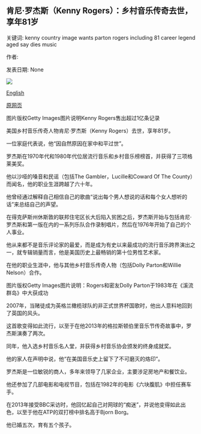 ## 肯尼·罗杰斯（Kenny Rogers）：乡村音乐传奇去世，享年81岁

关键词: kenny country image wants parton rogers including 81 career legend aged say dies music

作者: 

发表日期: None

![](https://ichef.bbci.co.uk/news/1024/branded_news/F101/production/_111379616_gettyimages-544028466.jpg)

[English](Kenny%20Rogers%3A%20Country%20music%20legend%20dies%20aged%2081.md)

[原网页](https://www.bbc.com/news/world-us-canada-51986611)

图片版权Getty Images图片说明Kenny Rogers售出超过1亿条记录

美国乡村音乐传奇人物肯尼·罗杰斯（Kenny Rogers）去世，享年81岁。

一位家庭代表说，他“因自然原因在家中和平过世”。

罗杰斯在1970年代和1980年代位居流行音乐和乡村音乐榜榜首，并获得了三项格莱美奖。

他以沙哑的嗓音和民谣（包括The Gambler，Lucille和Coward Of The County）而闻名，他的职业生涯跨越了六十年。

他曾经通过解释自己相信自己的歌曲“说出每个男人想说的话和每个女人想听的话”来总结自己的声望。

在得克萨斯州休斯敦的联邦住宅区长大后陷入贫困之后，罗杰斯开始与包括肯尼·罗杰斯和第一版在内的一系列乐队合作录制唱片，然后在1976年开始了自己的个人事业。

他从来都不是音乐评论家的最爱，而是成为有史以来最成功的流行音乐跨界演出之一，就专辑销量而言，他是美国历史上最畅销的第十位男性艺术家。

在他的职业生涯中，他与其他乡村音乐传奇人物（包括Dolly Parton和Willie Nelson）合作。

图片版权Getty Images图片说明：Rogers和密友Dolly Parton于1983年在《溪流群岛》中大获成功

2007年，当赌徒成为英格兰橄榄球队的非正式世界杯国歌时，他出人意料地回到了英国的风头。

这首歌变得如此流行，以至于在他2013年的格拉斯顿伯里音乐节传奇故事中，罗杰斯演奏了两次。

同年，他入选乡村音乐名人堂，并获得乡村音乐协会颁发的终身成就奖。

他的家人在声明中说，他“在美国音乐史上留下了不可磨灭的烙印”。

罗杰斯是一位敏锐的商人，多年来领导了几家企业，主要涉足房地产和餐饮业。

他还参加了几部电影和电视节目，包括在1982年的电影《六块腹肌》中担任赛车手。

在2013年接受BBC采访时，他回忆起自己对网球的“痴迷”，并说他变得如此出色，以至于他在ATP的双打榜中排名高于Bjorn Borg。

他已婚五次，育有五个孩子。